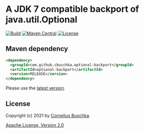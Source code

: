 # A JDK 7 compatible backport of java.util.Optional
[![Build](https://github.com/cbuschka/optional-backport/workflows/build/badge.svg)](https://github.com/cbuschka/optional-backport) [![Maven Central](https://img.shields.io/maven-central/v/com.github.cbuschka.optional-backport/optional-backport.svg)](https://search.maven.org/search?q=g:com.github.cbuschka.optional-backport%20AND%20a:optional-backport) [![License](https://img.shields.io/github/license/cbuschka/optional.svg)](https://github.com/cbuschka/optional/blob/main/license.txt)

## Maven dependency
```xml
<dependency>
  <groupId>com.github.cbuschka.optional-backport</groupId>
  <artifactId>optional-backport</artifactId>
  <version>RELEASE</version>
</dependency>
```

Please use the [latest version](https://search.maven.org/search?q=g:com.github.cbuschka.optional-backport%20AND%20a:optional-backport).

## License
Copyright (c) 2021 by [Cornelius Buschka](https://github.com/cbuschka).

[Apache License, Version 2.0](./license.txt)
